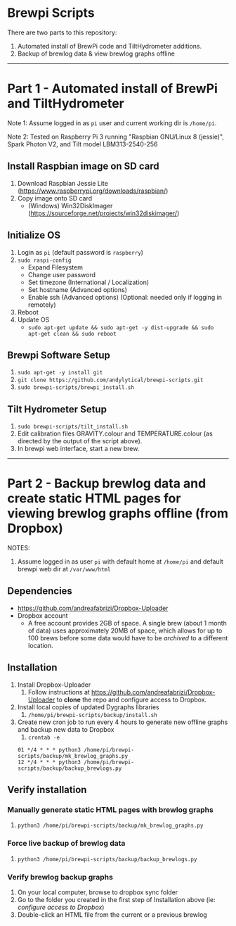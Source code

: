# Brewpi Scripts
There are two parts to this repository:
1. Automated install of BrewPi code and TiltHydrometer additions.
1. Backup of brewlog data & view brewlog graphs offline


----
# Part 1 - Automated install of BrewPi and TiltHydrometer

Note 1: Assume logged in as `pi` user and current working dir is `/home/pi`.

Note 2: Tested on Raspberry Pi 3 running "Raspbian GNU/Linux 8 (jessie)", Spark
Photon V2, and Tilt model LBM313-2540-256

## Install Raspbian image on SD card
1. Download Raspbian Jessie Lite (https://www.raspberrypi.org/downloads/raspbian/)
1. Copy image onto SD card
   * (Windows) Win32DiskImager (https://sourceforge.net/projects/win32diskimager/)

## Initialize OS
1. Login as `pi` (default password is `raspberry`)
1. ```sudo raspi-config```
   * Expand Filesystem
   * Change user password
   * Set timezone (International / Localization)
   * Set hostname (Advanced options)
   * Enable ssh (Advanced options) (Optional: needed only if logging in remotely)
1. Reboot
1. Update OS
   * ```sudo apt-get update && sudo apt-get -y dist-upgrade && sudo apt-get clean && sudo reboot```

## Brewpi Software Setup
1. ```sudo apt-get -y install git```
1. ```git clone https://github.com/andylytical/brewpi-scripts.git```
1. ```sudo brewpi-scripts/brewpi_install.sh```

## Tilt Hydrometer Setup
1. ```sudo brewpi-scripts/tilt_install.sh```
1. Edit calibration files GRAVITY.colour and TEMPERATURE.colour (as directed by
   the output of the script above).
1. In brewpi web interface, start a new brew.

----

# Part 2 - Backup brewlog data and create static HTML pages for viewing brewlog graphs offline (from Dropbox)
NOTES:
1. Assume logged in as user `pi` with default home at `/home/pi` and default brewpi web dir at `/var/www/html`

## Dependencies
* https://github.com/andreafabrizi/Dropbox-Uploader
* Dropbox account
  * A free account provides 2GB of space.  A single brew (about 1 month of data) uses approximately 20MB of space, which allows for up to 100 brews before some data would have to be *archived* to a different location.

## Installation
1. Install Dropbox-Uploader
   1. Follow instructions at https://github.com/andreafabrizi/Dropbox-Uploader to **clone** the repo and configure access to Dropbox.
1. Install local copies of updated Dygraphs libraries
   1. `/home/pi/brewpi-scripts/backup/install.sh`
1. Create new cron job to run every 4 hours to generate new offline graphs and backup new data to Dropbox
   1. `crontab -e`
   ```
   01 */4 * * * python3 /home/pi/brewpi-scripts/backup/mk_brewlog_graphs.py
   12 */4 * * * python3 /home/pi/brewpi-scripts/backup/backup_brewlogs.py
   ```
## Verify installation
### Manually generate static HTML pages with brewlog graphs
1. `python3 /home/pi/brewpi-scripts/backup/mk_brewlog_graphs.py`
### Force live backup of brewlog data
1. `python3 /home/pi/brewpi-scripts/backup/backup_brewlogs.py`
### Verify brewlog backup graphs
1. On your local computer, browse to dropbox sync folder
1. Go to the folder you created in the first step of Installation above (ie: *configure access to Dropbox*)
1. Double-click an HTML file from the current or a previous brewlog



